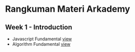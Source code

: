# Rangkuman Materi Arkademy

## Week 1 - Introduction
- Javascript Fundamental <a href="https://github.com/rifanid98/arkademy-rangkuman-materi/blob/master/Week%201%20-%20Introduction/%2301%20Fundamental%20JavaScript/README.md">view</a>
- Algorithm Fundamental <a href="https://github.com/rifanid98/arkademy-rangkuman-materi/blob/master/Week%201%20-%20Introduction/%2302%20Fundamental%20Algorithm/README.md">view</a>